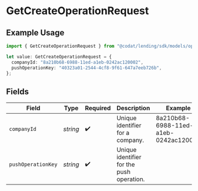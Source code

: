 # GetCreateOperationRequest

## Example Usage

```typescript
import { GetCreateOperationRequest } from "@codat/lending/sdk/models/operations";

let value: GetCreateOperationRequest = {
  companyId: "8a210b68-6988-11ed-a1eb-0242ac120002",
  pushOperationKey: "40323a01-2544-4cf8-9f61-647a7eeb726b",
};
```

## Fields

| Field                                     | Type                                      | Required                                  | Description                               | Example                                   |
| ----------------------------------------- | ----------------------------------------- | ----------------------------------------- | ----------------------------------------- | ----------------------------------------- |
| `companyId`                               | *string*                                  | :heavy_check_mark:                        | Unique identifier for a company.          | 8a210b68-6988-11ed-a1eb-0242ac120002      |
| `pushOperationKey`                        | *string*                                  | :heavy_check_mark:                        | Unique identifier for the push operation. |                                           |